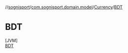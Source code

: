 //[sognisport](../../../../index.md)/[com.sognisport.domain.model](../../index.md)/[Currency](../index.md)/[BDT](index.md)

# BDT

[JVM]\
[BDT](index.md)
